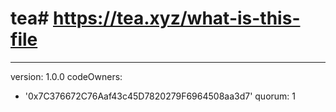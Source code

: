 # tea# https://tea.xyz/what-is-this-file
---
version: 1.0.0
codeOwners:
  - '0x7C376672C76Aaf43c45D7820279F6964508aa3d7'
quorum: 1

